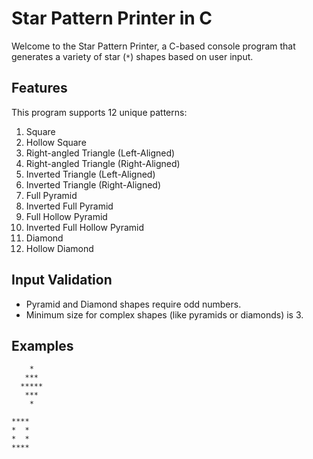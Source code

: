 # Star Pattern Printer in C

Welcome to the Star Pattern Printer, a C-based console program that generates a variety of star (`*`) shapes based on user input.

## Features

This program supports 12 unique patterns:

1. Square  
2. Hollow Square  
3. Right-angled Triangle (Left-Aligned)  
4. Right-angled Triangle (Right-Aligned)  
5. Inverted Triangle (Left-Aligned)  
6. Inverted Triangle (Right-Aligned)  
7. Full Pyramid  
8. Inverted Full Pyramid  
9. Full Hollow Pyramid  
10. Inverted Full Hollow Pyramid  
11. Diamond  
12. Hollow Diamond  

## Input Validation
- Pyramid and Diamond shapes require odd numbers.
- Minimum size for complex shapes (like pyramids or diamonds) is 3.

## Examples
```Diamond (Size = 5):
    *
   ***
  *****
   ***
    *
```
```Hollow Square (Size = 4):
****
*  *
*  *
****
```

